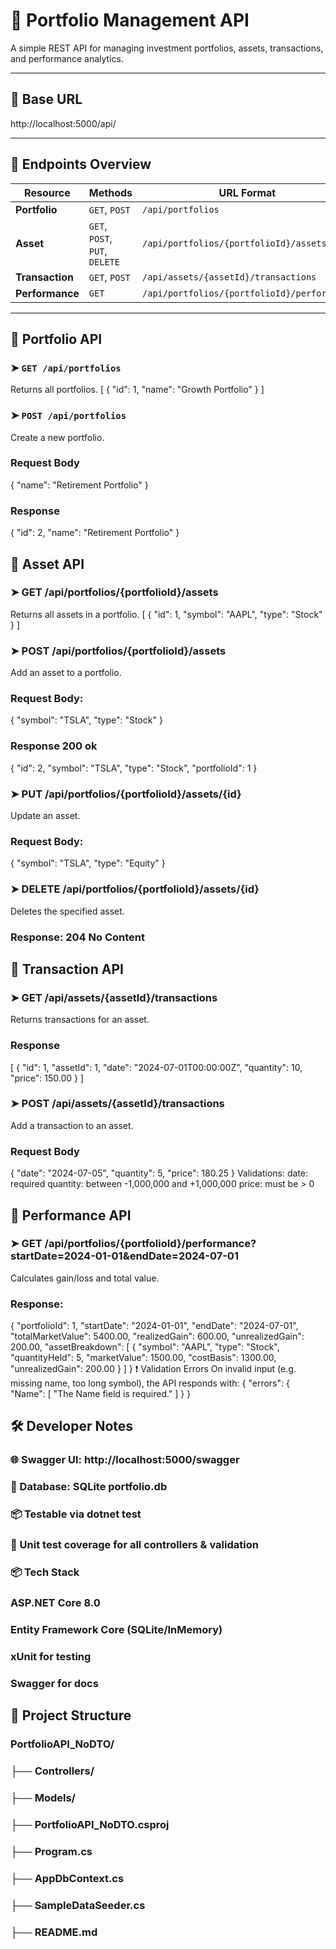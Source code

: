 # 📘 Portfolio Management API

A simple REST API for managing investment portfolios, assets, transactions, and performance analytics.

---

## 🔗 Base URL
http://localhost:5000/api/

---

## 📂 Endpoints Overview

| Resource     | Methods               | URL Format                                |
|--------------|------------------------|--------------------------------------------|
| **Portfolio**    | `GET`, `POST`        | `/api/portfolios`                         |
| **Asset**        | `GET`, `POST`, `PUT`, `DELETE` | `/api/portfolios/{portfolioId}/assets` |
| **Transaction**  | `GET`, `POST`        | `/api/assets/{assetId}/transactions`      |
| **Performance**  | `GET`                | `/api/portfolios/{portfolioId}/performance` |

---

## 📁 Portfolio API

### ➤ `GET /api/portfolios`
Returns all portfolios.
[
  {
    "id": 1,
    "name": "Growth Portfolio"
  }
]

### ➤ `POST /api/portfolios`
Create a new portfolio.
### Request Body
{
  "name": "Retirement Portfolio"
}
### Response
{
  "id": 2,
  "name": "Retirement Portfolio"
}

## 📁 Asset API

### ➤ GET /api/portfolios/{portfolioId}/assets
Returns all assets in a portfolio.
[
  {
    "id": 1,
    "symbol": "AAPL",
    "type": "Stock"
  }
]

### ➤ POST /api/portfolios/{portfolioId}/assets
Add an asset to a portfolio.
### Request Body:
{
  "symbol": "TSLA",
  "type": "Stock"
}
### Response 200 ok 
{
  "id": 2,
  "symbol": "TSLA",
  "type": "Stock",
  "portfolioId": 1
}
### ➤ PUT /api/portfolios/{portfolioId}/assets/{id}
Update an asset.
###  Request Body:
{
  "symbol": "TSLA",
  "type": "Equity"
}
### ➤ DELETE /api/portfolios/{portfolioId}/assets/{id}
Deletes the specified asset.
### Response: 204 No Content

## 📁  Transaction API
### ➤ GET /api/assets/{assetId}/transactions
Returns transactions for an asset.
### Response
[
  {
    "id": 1,
    "assetId": 1,
    "date": "2024-07-01T00:00:00Z",
    "quantity": 10,
    "price": 150.00
  }
]
### ➤ POST /api/assets/{assetId}/transactions
Add a transaction to an asset.
###  Request Body
{
  "date": "2024-07-05",
  "quantity": 5,
  "price": 180.25
}
Validations:
date: required
quantity: between -1,000,000 and +1,000,000
price: must be > 0

## 📁  Performance API
### ➤ GET /api/portfolios/{portfolioId}/performance?startDate=2024-01-01&endDate=2024-07-01
Calculates gain/loss and total value.
### Response:
{
  "portfolioId": 1,
  "startDate": "2024-01-01",
  "endDate": "2024-07-01",
  "totalMarketValue": 5400.00,
  "realizedGain": 600.00,
  "unrealizedGain": 200.00,
  "assetBreakdown": [
    {
      "symbol": "AAPL",
      "type": "Stock",
      "quantityHeld": 5,
      "marketValue": 1500.00,
      "costBasis": 1300.00,
      "unrealizedGain": 200.00
    }
  ]
}
❗ Validation Errors
On invalid input (e.g. missing name, too long symbol), the API responds with:
{
  "errors": {
    "Name": [
      "The Name field is required."
    ]
  }
}

## 🛠️ Developer Notes
### 🌐 Swagger UI: http://localhost:5000/swagger
### 💾 Database: SQLite portfolio.db
### 📦 Testable via dotnet test
### 🧪 Unit test coverage for all controllers & validation
### 📦 Tech Stack
### ASP.NET Core 8.0
### Entity Framework Core (SQLite/InMemory)
### xUnit for testing
### Swagger for docs
## 📁 Project Structure

### PortfolioAPI_NoDTO/

### ├── Controllers/
### ├── Models/
### ├── PortfolioAPI_NoDTO.csproj
### ├── Program.cs
### ├── AppDbContext.cs
### ├── SampleDataSeeder.cs
### ├── README.md



